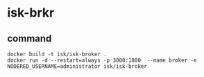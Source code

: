 # isk-brkr

## command

```
docker build -t isk/isk-broker .
docker run -d --restart=always -p 3000:1880  --name broker -e NODERED_USERNAME=administrator isk/isk-broker
```